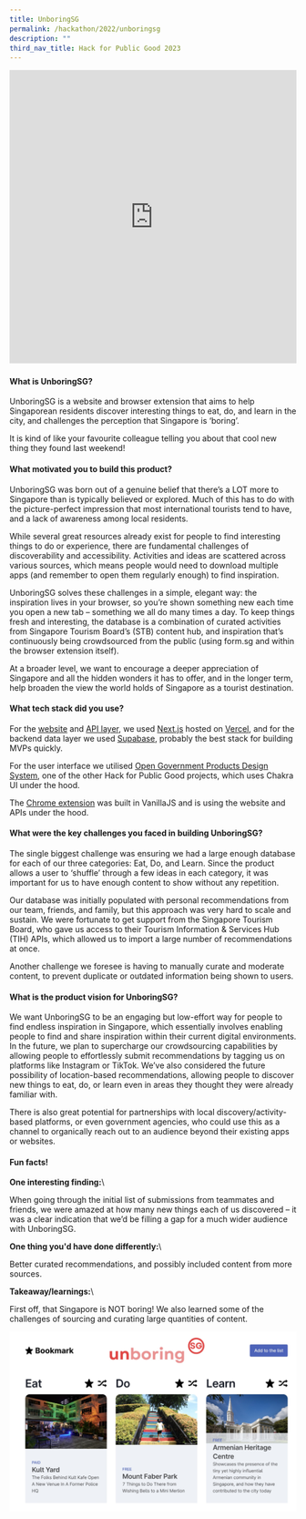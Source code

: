 ```yaml
---
title: UnboringSG
permalink: /hackathon/2022/unboringsg
description: ""
third_nav_title: Hack for Public Good 2023
---
```


<iframe allowfullscreen="true" height="515" width="100%" frameborder="0" src="https://docs.google.com/presentation/d/e/2PACX-1vRRBLBCQGdFGur9KOyiDnsj9phdGPRe34UK_7YRwuTc35UdFEM6ysSin24QBqtlMWxRySZGllBPEY6_/embed?start=false&loop=false&delayms=3000" ></iframe>

#### What is UnboringSG?
UnboringSG is a website and browser extension that aims to help Singaporean residents discover interesting things to eat, do, and learn in the city, and challenges the perception that Singapore is ‘boring’.

It is kind of like your favourite colleague telling you about that cool new thing they found last weekend!

#### What motivated you to build this product?
UnboringSG was born out of a genuine belief that there’s a LOT more to Singapore than is typically believed or explored. Much of this has to do with the picture-perfect impression that most international tourists tend to have, and a lack of awareness among local residents.

While several great resources already exist for people to find interesting things to do or experience, there are fundamental challenges of discoverability and accessibility. Activities and ideas are scattered across various sources, which means people would need to download multiple apps (and remember to open them regularly enough) to find inspiration.

UnboringSG solves these challenges in a simple, elegant way: the inspiration lives in your browser, so you’re shown something new each time you open a new tab – something we all do many times a day. To keep things fresh and interesting, the database is a combination of curated activities from Singapore Tourism Board’s (STB) content hub, and inspiration that’s continuously being crowdsourced from the public (using form.sg and within the browser extension itself).

At a broader level, we want to encourage a deeper appreciation of Singapore and all the hidden wonders it has to offer, and in the longer term, help broaden the view the world holds of Singapore as a tourist destination.

#### What tech stack did you use?

For the [website](https://github.com/thorwebdev/unboring.sg/tree/main/website) and [API layer](https://github.com/thorwebdev/unboring.sg/tree/main/website/pages/api), we used [Next.js](https://nextjs.org/) hosted on [Vercel](https://vercel.com/home), and for the backend data layer we used [Supabase](https://supabase.com/), probably the best stack for building MVPs quickly.

For the user interface we utilised [Open Government Products Design System](https://github.com/opengovsg/design-system), one of the other Hack for Public Good projects, which uses Chakra UI under the hood.

The [Chrome extension](https://github.com/thorwebdev/unboring.sg/tree/main/chrome_extension) was built in VanillaJS and is using the website and APIs under the hood.

#### What were the key challenges you faced in building UnboringSG? 

The single biggest challenge was ensuring we had a large enough database for each of our three categories: Eat, Do, and Learn. Since the product allows a user to ‘shuffle’ through a few ideas in each category, it was important for us to have enough content to show without any repetition.

Our database was initially populated with personal recommendations from our team, friends, and family, but this approach was very hard to scale and sustain. We were fortunate to get support from the Singapore Tourism Board, who gave us access to their Tourism Information & Services Hub (TIH) APIs, which allowed us to import a large number of recommendations at once. 

Another challenge we foresee is having to manually curate and moderate content, to prevent duplicate or outdated information being shown to users.

#### What is the product vision for UnboringSG? 
We want UnboringSG to be an engaging but low-effort way for people to find endless inspiration in Singapore, which essentially involves enabling people to find and share inspiration within their current digital environments. In the future, we plan to supercharge our crowdsourcing capabilities by allowing people to effortlessly submit recommendations by tagging us on platforms like Instagram or TikTok. We’ve also considered the future possibility of location-based recommendations, allowing people to discover new things to eat, do, or learn even in areas they thought they were already familiar with.

There is also great potential for partnerships with local discovery/activity-based platforms, or even government agencies, who could use this as a channel to organically reach out to an audience beyond their existing apps or websites.

#### Fun facts!
**One interesting finding:**\\

When going through the initial list of submissions from teammates and friends, we were amazed at how many new things each of us discovered – it was a clear indication that we’d be filling a gap for a much wider audience with UnboringSG.

**One thing you'd have done differently:**\\

Better curated recommendations, and possibly included content from more sources.

**Takeaway/learnings:**\\

First off, that Singapore is NOT boring! We also learned some of the challenges of sourcing and curating large quantities of content.

![UnboringSG product demo image](/images/unboringsg-snapshot.jpg)